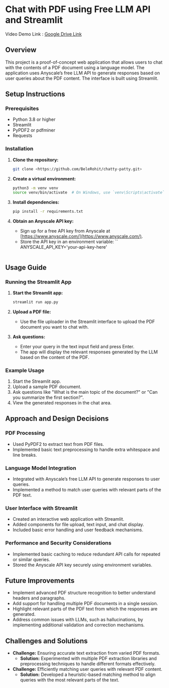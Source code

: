 # Chat with PDF using Free LLM API and Streamlit
Video Demo Link : [Google Drive Link](https://drive.google.com/file/d/1asiXc1eGrzeUgk9z_Jm4Cm3b4qO_hNfM/view?usp=sharing)


## Overview

This project is a proof-of-concept web application that allows users to chat with the contents of a PDF document using a language model. The application uses Anyscale’s free LLM API to generate responses based on user queries about the PDF content. The interface is built using Streamlit.

## Setup Instructions

### Prerequisites

- Python 3.8 or higher
- Streamlit
- PyPDF2 or pdfminer
- Requests

### Installation

1. **Clone the repository:**
    ```bash
    git clone <https://github.com/BeleRohit/chatty-patty.git>
    ```

2. **Create a virtual environment:**
    ```bash
    python3 -m venv venv
    source venv/bin/activate  # On Windows, use `venv\Scripts\activate`
    ```

3. **Install dependencies:**
    ```bash
    pip install -r requirements.txt
    ```

4. **Obtain an Anyscale API key:**
   - Sign up for a free API key from Anyscale at [https://www.anyscale.com/](https://www.anyscale.com/).
   - Store the API key in an environment variable:
     ``
      ANYSCALE_API_KEY='your-api-key-here'
     ```

## Usage Guide

### Running the Streamlit App

1. **Start the Streamlit app:**
    ```bash
    streamlit run app.py
    ```

2. **Upload a PDF file:**
   - Use the file uploader in the Streamlit interface to upload the PDF document you want to chat with.

3. **Ask questions:**
   - Enter your query in the text input field and press Enter.
   - The app will display the relevant responses generated by the LLM based on the content of the PDF.

### Example Usage

1. Start the Streamlit app.
2. Upload a sample PDF document.
3. Ask questions like "What is the main topic of the document?" or "Can you summarize the first section?".
4. View the generated responses in the chat area.

## Approach and Design Decisions

### PDF Processing

- Used PyPDF2 to extract text from PDF files.
- Implemented basic text preprocessing to handle extra whitespace and line breaks.

### Language Model Integration

- Integrated with Anyscale’s free LLM API to generate responses to user queries.
- Implemented a method to match user queries with relevant parts of the PDF text.

### User Interface with Streamlit

- Created an interactive web application with Streamlit.
- Added components for file upload, text input, and chat display.
- Included basic error handling and user feedback mechanisms.

### Performance and Security Considerations

- Implemented basic caching to reduce redundant API calls for repeated or similar queries.
- Stored the Anyscale API key securely using environment variables.

## Future Improvements

- Implement advanced PDF structure recognition to better understand headers and paragraphs.
- Add support for handling multiple PDF documents in a single session.
- Highlight relevant parts of the PDF text from which the responses are generated.
- Address common issues with LLMs, such as hallucinations, by implementing additional validation and correction mechanisms.

## Challenges and Solutions

- **Challenge:** Ensuring accurate text extraction from varied PDF formats.
  - **Solution:** Experimented with multiple PDF extraction libraries and preprocessing techniques to handle different formats effectively.
- **Challenge:** Efficiently matching user queries with relevant PDF content.
  - **Solution:** Developed a heuristic-based matching method to align queries with the most relevant parts of the text.

